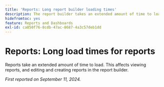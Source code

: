 ```yaml
---
title: 'Reports: Long report builder loading times'
description: The report builder takes an extended amount of time to load, up to one minute in some cases.
hidefromtoc: yes
feature: Reports and Dashboards
exl-id: ca850f76-8cdb-47ac-8687-4a3c57deb1dd
---
```

# Reports: Long load times for reports

Reports take an extended amount of time to load. This affects viewing reports, and editing and creating reports in the report builder.

_First reported on September 11, 2024._
